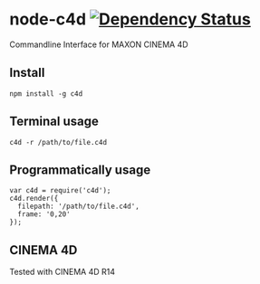 # node-c4d [![Dependency Status](https://gemnasium.com/WrongEntertainment/node-c4d-cli.png)](https://gemnasium.com/WrongEntertainment/node-c4d)

Commandline Interface for MAXON CINEMA 4D


## Install

    npm install -g c4d


## Terminal usage

    c4d -r /path/to/file.c4d


## Programmatically usage

    var c4d = require('c4d');
    c4d.render({
      filepath: '/path/to/file.c4d',
      frame: '0,20'
    });


## CINEMA 4D

Tested with CINEMA 4D R14
